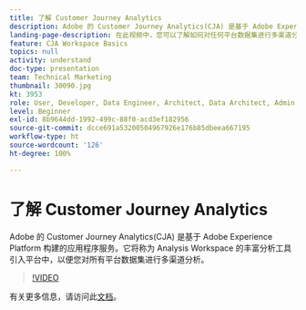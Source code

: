 ```yaml
---
title: 了解 Customer Journey Analytics
description: Adobe 的 Customer Journey Analytics(CJA) 是基于 Adobe Experience Platform 构建的应用程序服务。它将称为 Analysis Workspace 的丰富分析工具引入平台中，以便您对所有平台数据集进行多渠道分析。
landing-page-description: 在此视频中，您可以了解如何对任何平台数据集进行多渠道分析。
feature: CJA Workspace Basics
topics: null
activity: understand
doc-type: presentation
team: Technical Marketing
thumbnail: 30090.jpg
kt: 3953
role: User, Developer, Data Engineer, Architect, Data Architect, Admin, Leader
level: Beginner
exl-id: 8b9644dd-1992-499c-88f0-acd3ef182956
source-git-commit: dcce691a53200504967926e176b85dbeea667195
workflow-type: ht
source-wordcount: '126'
ht-degree: 100%

---
```


# 了解 Customer Journey Analytics

Adobe 的 Customer Journey Analytics(CJA) 是基于 Adobe Experience Platform 构建的应用程序服务。它将称为 Analysis Workspace 的丰富分析工具引入平台中，以便您对所有平台数据集进行多渠道分析。

>[!VIDEO](https://video.tv.adobe.com/v/30090/?quality=12&enable10seconds=on&speedcontrol=on)

有关更多信息，请访问此[文档](https://docs.adobe.com/content/help/zh-Hans/analytics-platform/using/cja-landing.html)。
